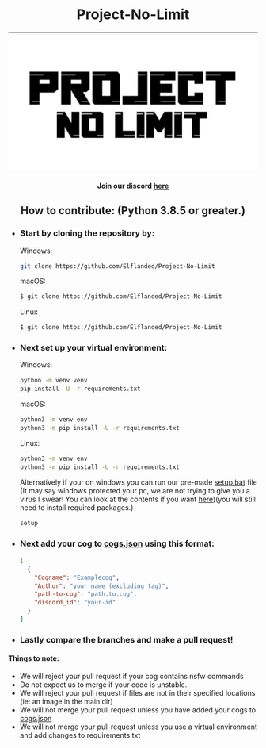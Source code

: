 # <div align="center">Project-No-Limit<div align="center">
---

<p align="center">
  <img src="static/image0.jpeg"/>
</p>

#### <div align="center">Join our discord [here](https://discord.gg/gTkG3SrzbH)<div align="center"/>

## <div align="center">How to contribute: (Python 3.8.5 or greater.)<div align="center"/>

- ### Start by cloning the repository by:  
  Windows:
  ```bash
  git clone https://github.com/Elflanded/Project-No-Limit
  ```
  macOS:
  ```bash
  $ git clone https://github.com/Elflanded/Project-No-Limit
  ```
  Linux
  ```bash
  $ git clone https://github.com/Elflanded/Project-No-Limit
  ```
- ### Next set up your virtual environment:
  Windows:
  ```bash
  python -m venv venv
  pip install -U -r requirements.txt
  ```
  macOS:
  ```bash
  python3 -m venv env
  python3 -m pip install -U -r requirements.txt
  ```
  Linux:
  ```bash
  python3 -m venv env
  python3 -m pip install -U -r requirements.txt
  ```
  Alternatively if your on windows you can run our pre-made [setup.bat](setup.bat) file (It may say windows protected your pc, we are not trying to give you a virus I swear! You can look at the contents if you want [here](setup.bat))(you will still need to install required packages.)
  ```bash
  setup
  ```
- ### Next add your cog to [cogs.json](cogs.json) using this format:  
  ```json
  [
    {
      "Cogname": "Examplecog",
      "Author": "your name (excluding tag)",
      "path-to-cog": "path.to.cog",
      "discord_id": "your-id"
    }
  ]
  ```
- ### Lastly compare the branches and make a pull request! 

#### Things to note:
- We will reject your pull request if your cog contains nsfw commands
- Do not expect us to merge if your code is unstable.
- We will reject your pull request if files are not in their specified locations (ie: an image in the main dir)
- We will not merge your pull request unless you have added your cogs to [cogs.json](cogs.json)
- We will not merge your pull request unless you use a virtual environment and add changes to requirements.txt
